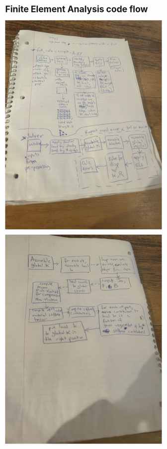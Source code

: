 # Finite Element Analysis code flow

![jpg](figures_for_README/IMG_6526.jpg)

![jpg](figures_for_README/IMG_6527.jpg)